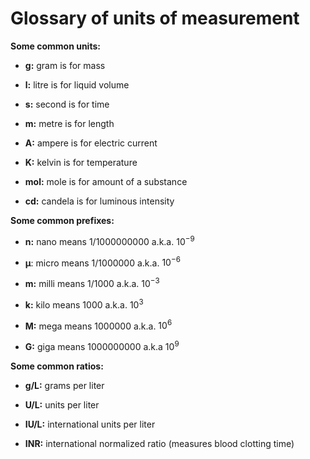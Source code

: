 # Glossary of units of measurement

**Some common units:**

* **g:** gram is for mass

* **l:** litre is for liquid volume

* **s:** second is for time

* **m:** metre is for length

* **A:** ampere is for electric current

* **K:** kelvin is for temperature

* **mol:** mole is for amount of a substance

* **cd:** candela is for luminous intensity

**Some common prefixes:**

* **n:** nano means 1/1000000000 a.k.a. $10^{-9}$

* **μ**: micro means 1/1000000 a.k.a. $10^{-6}$

* **m:** milli means 1/1000 a.k.a. $10^{-3}$

* **k:** kilo means 1000 a.k.a. $10^{3}$

* **M:** mega means 1000000 a.k.a. $10^{6}$

* **G:** giga means 1000000000 a.k.a $10^{9}$

**Some common ratios:**

* **g/L:** grams per liter

* **U/L:** units per liter

* **IU/L:** international units per liter

* **INR:** international normalized ratio (measures blood clotting time)
